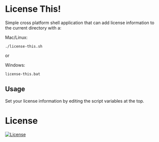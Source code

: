 # License This!

Simple cross platform shell application that can add license information to the current directory with a:

Mac/Linux:
```
./license-this.sh
```

or 

Windows:
```
license-this.bat
```

## Usage

Set your license information by editing the script variables at the top.

# License

[![License](https://img.shields.io/badge/License-BSD%203--Clause-blue.svg)](https://opensource.org/licenses/BSD-3-Clause)